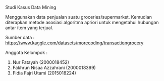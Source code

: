 Studi Kasus Data Mining

Menggunakan data penjualan suatu groceries/supermarket. Kemudian diterapkan metode asosiasi algoritma apriori untuk mengetahui hubungan antar item yang terjual.

Sumber data : https://www.kaggle.com/datasets/morecoding/transactiongrocery

Anggota Kelompok :
1.	Nur Fatayah	(2000018452)
2.	Fakhrun Nisaa Azzahrani (2000018399)
3.	Fidia Fajri Utami (2015018224)
